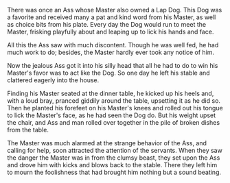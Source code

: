 There was once an Ass whose Master also owned a Lap Dog. This Dog
was a favorite and received many a pat and kind word from his
Master, as well as choice bits from his plate. Every day the Dog
would run to meet the Master, frisking playfully about and
leaping up to lick his hands and face.

All this the Ass saw with much discontent. Though he was well
fed, he had much work to do; besides, the Master hardly ever took
any notice of him.

Now the jealous Ass got it into his silly head that all he had to
do to win his Master's favor was to act like the Dog. So one day
he left his stable and clattered eagerly into the house.

Finding his Master seated at the dinner table, he kicked up his
heels and, with a loud bray, pranced giddily around the table,
upsetting it as he did so. Then he planted his forefeet on his
Master's knees and rolled out his tongue to lick the Master's
face, as he had seen the Dog do. But his weight upset the chair,
and Ass and man rolled over together in the pile of broken dishes
from the table.

The Master was much alarmed at the strange behavior of the Ass,
and calling for help, soon attracted the attention of the
servants. When they saw the danger the Master was in from the
clumsy beast, they set upon the Ass and drove him with kicks and
blows back to the stable. There they left him to mourn the
foolishness that had brought him nothing but a sound beating.
